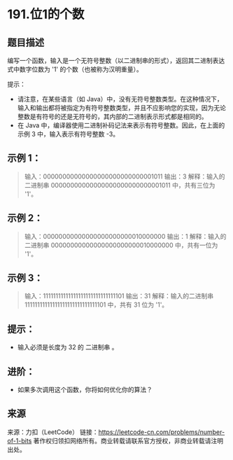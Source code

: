 # 191.位1的个数

## 题目描述

编写一个函数，输入是一个无符号整数（以二进制串的形式），返回其二进制表达式中数字位数为 '1' 的个数（也被称为汉明重量）。

提示：

- 请注意，在某些语言（如 Java）中，没有无符号整数类型。在这种情况下，输入和输出都将被指定为有符号整数类型，并且不应影响您的实现，因为无论整数是有符号的还是无符号的，其内部的二进制表示形式都是相同的。
- 在 Java 中，编译器使用二进制补码记法来表示有符号整数。因此，在上面的 示例 3 中，输入表示有符号整数 -3。

 

## 示例 1：

> 输入：00000000000000000000000000001011
> 输出：3
> 解释：输入的二进制串 00000000000000000000000000001011 中，共有三位为 '1'。

## 示例 2：

> 输入：00000000000000000000000010000000
> 输出：1
> 解释：输入的二进制串 00000000000000000000000010000000 中，共有一位为 '1'。

## 示例 3：

> 输入：11111111111111111111111111111101
> 输出：31
> 解释：输入的二进制串 11111111111111111111111111111101 中，共有 31 位为 '1'。

 

## 提示：

- 输入必须是长度为 32 的 二进制串 。

 

## 进阶：

- 如果多次调用这个函数，你将如何优化你的算法？



## 来源

来源：力扣（LeetCode）
链接：https://leetcode-cn.com/problems/number-of-1-bits
著作权归领扣网络所有。商业转载请联系官方授权，非商业转载请注明出处。